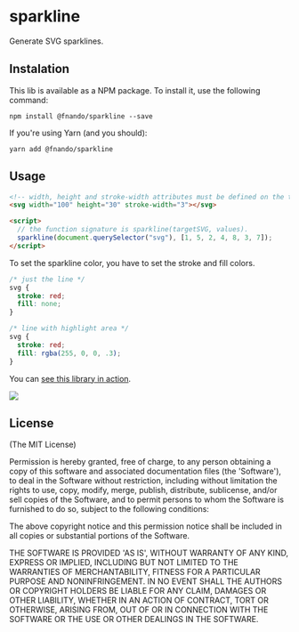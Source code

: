# sparkline

Generate SVG sparklines.

## Instalation

This lib is available as a NPM package. To install it, use the following command:

```
npm install @fnando/sparkline --save
```

If you're using Yarn (and you should):

```
yarn add @fnando/sparkline
```

## Usage

```html
<!-- width, height and stroke-width attributes must be defined on the target SVG -->
<svg width="100" height="30" stroke-width="3"></svg>

<script>
  // the function signature is sparkline(targetSVG, values).
  sparkline(document.querySelector("svg"), [1, 5, 2, 4, 8, 3, 7]);
</script>
```

To set the sparkline color, you have to set the stroke and fill colors.

```css
/* just the line */
svg {
  stroke: red;
  fill: none;
}

/* line with highlight area */
svg {
  stroke: red;
  fill: rgba(255, 0, 0, .3);
}
```

You can [see this library in action](https://codepen.io/fnando/full/KyZLLV/).

![](https://github.com/fnando/sparkline/blob/master/sparkline.gif?raw=true)

## License

(The MIT License)

Permission is hereby granted, free of charge, to any person obtaining
a copy of this software and associated documentation files (the
'Software'), to deal in the Software without restriction, including
without limitation the rights to use, copy, modify, merge, publish,
distribute, sublicense, and/or sell copies of the Software, and to
permit persons to whom the Software is furnished to do so, subject to
the following conditions:

The above copyright notice and this permission notice shall be
included in all copies or substantial portions of the Software.

THE SOFTWARE IS PROVIDED 'AS IS', WITHOUT WARRANTY OF ANY KIND,
EXPRESS OR IMPLIED, INCLUDING BUT NOT LIMITED TO THE WARRANTIES OF
MERCHANTABILITY, FITNESS FOR A PARTICULAR PURPOSE AND NONINFRINGEMENT.
IN NO EVENT SHALL THE AUTHORS OR COPYRIGHT HOLDERS BE LIABLE FOR ANY
CLAIM, DAMAGES OR OTHER LIABILITY, WHETHER IN AN ACTION OF CONTRACT,
TORT OR OTHERWISE, ARISING FROM, OUT OF OR IN CONNECTION WITH THE
SOFTWARE OR THE USE OR OTHER DEALINGS IN THE SOFTWARE.
